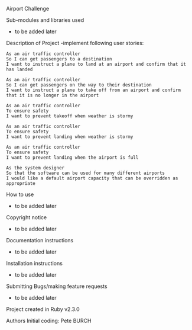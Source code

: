 Airport Challenge

Sub-modules and libraries used
- to be added later

Description of Project
-implement following user stories:

    As an air traffic controller
    So I can get passengers to a destination
    I want to instruct a plane to land at an airport and confirm that it has landed

    As an air traffic controller
    So I can get passengers on the way to their destination
    I want to instruct a plane to take off from an airport and confirm that it is no longer in the airport

    As an air traffic controller
    To ensure safety
    I want to prevent takeoff when weather is stormy

    As an air traffic controller
    To ensure safety
    I want to prevent landing when weather is stormy

    As an air traffic controller
    To ensure safety
    I want to prevent landing when the airport is full

    As the system designer
    So that the software can be used for many different airports
    I would like a default airport capacity that can be overridden as appropriate

How to use
- to be added later

Copyright notice
- to be added later

Documentation instructions
- to be added later

Installation instructions
- to be added later

Submitting Bugs/making feature requests
- to be added later

Project created in Ruby v2.3.0

Authors
Initial coding: Pete BURCH
